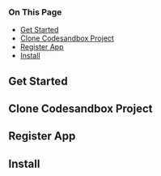 <div class="otp" id="no-index">

### On This Page
- [Get Started](#get-started)
- [Clone Codesandbox Project](#clone-codesandbox-project)
- [Register App](#register-app)
- [Install](#install)

</div>

## Get Started
## Clone Codesandbox Project
## Register App
## Install